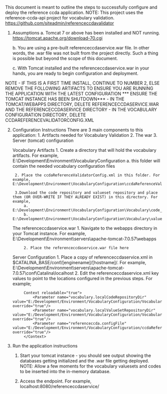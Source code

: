 This document is meant to outline the steps to successfully configure and deploy the reference ccda application.
NOTE: This project uses the reference-ccda-api project for vocabulary validation. https://github.com/siteadmin/referenceccdavalidator

1. Assumptions
    a. Tomcat 7 or above has been installed and NOT running. https://tomcat.apache.org/download-70.cgi

    b. You are using a pre-built referenceccdaservice.war file. In other words, the .war file was not built from the project directly.
        Such a thing is possible but beyond the scope of this document.

    c. With Tomcat installed and the referenceccdaservice.war in your hands, you are ready to begin configuration and deployment.

NOTE - IF THIS IS A FIRST TIME INSTALL, CONTINUE TO NUMBER 2, ELSE REMOVE THE FOLLOWING ARTIFACTS TO ENSURE YOU ARE RUNNING THE APPLICATION WITH THE LATEST CONFIGURATION
    *** ENSURE THE TOMCAT INSTANCE HAS BEEN SHUTDOWN***
    - IN THE TOMCAT/WEBAPPS DIRECTORY, DELETE REFERENCECCDASERVICE.WAR AND THE REFERENCECCDASERVICE DIRECTORY
    - IN THE VOCABULARY CONFIGURATION DIRECTORY, DELETE CCDAREFERENCEVALIDATORCONFIG.XML

2. Configuration Instructions
    There are 3 main components to this application:
        1. Artifacts needed for Vocabulary Validation
        2. The war
        3. Server (tomcat) configuration

    Vocabulary Artifacts
        1. Create a directory that will hold the vocabulary artifacts. For example, E:\Development\Environment\VocabularyConfiguration
            a. this folder will contain the needed vocabulary configuration files

        2. Place the ccdaReferenceValidatorConfig.xml in this folder. For example, E:\Development\Environment\VocabularyConfiguration\ccdaReferenceValidatorConfig.xml

        3.Download the code repository and valueset repository and place them (OR OVER-WRITE IF THEY ALREADY EXIST) in this directory. For example,
            a. E:\Development\Environment\VocabularyConfiguration\Vocabulary\code_repository
            b. E:\Development\Environment\VocabularyConfiguration\Vocabulary\valueset_repository\VSAC

    The referenceccdaservice.war
            1. Navigate to the webapps directory in your Tomcat instance. For example, E:\Development\Environment\servers\apache-tomcat-7.0.57\webapps

            2. Place the referenceccdaservice.war file here


    Server Configuration
            1. Place a copy of referenceccdaservice.xml in $CATALINA_BASE/conf/[enginename]/[hostname]/. For example, E:\Development\Environment\servers\apache-tomcat-7.0.57\conf\Catalina\localhost
            2. Edit the referenceccdaservice.xml key values to point to the locations configured in the previous steps. For example;

            Context reloadable="true">
                <Parameter name="vocabulary.localCodeRepositoryDir" value="E:/Development/Environment/VocabularyConfiguration/Vocabulary/code_repository" override="true"/>
            	<Parameter name="vocabulary.localValueSetRepositoryDir" value="E:/Development/Environment/VocabularyConfiguration/Vocabulary/valueset_repository" override="true"/>
            	<Parameter name="referenceccda.configFile" value="E:/Development/Environment/VocabularyConfiguration/ccdaReferenceValidatorConfig.xml" override="true"/>
            </Context>

3. Run the application instructions
    1. Start your tomcat instance - you should see output showing the databases getting initialized and the .war file getting deployed.
    NOTE: Allow a few moments for the vocabulary valuesets and codes to be inserted into the in-memory database.

    2. Access the endpoint. For example, localhost:8080/referenceccdaservice/

